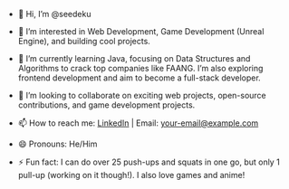 - 👋 Hi, I’m @seedeku

- 👀 I’m interested in Web Development, Game Development (Unreal Engine), and building cool projects.
- 🌱 I’m currently learning Java, focusing on Data Structures and Algorithms to crack top companies like FAANG. I’m also exploring frontend development and aim to become a full-stack developer.
- 💞️ I’m looking to collaborate on exciting web projects, open-source contributions, and game development projects.
- 📫 How to reach me: [LinkedIn](https://www.linkedin.com/in/seedeku) | Email: your-email@example.com
- 😄 Pronouns: He/Him
- ⚡ Fun fact: I can do over 25 push-ups and squats in one go, but only 1 pull-up (working on it though!). I also love games and anime!
